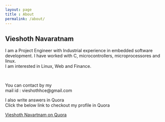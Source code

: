 ```yaml
---
layout: page
title : About
permalink: /about/
---
```


<h2>Vieshoth Navaratnam</h2>
<p>I am a Project Engineer with Industrial experience in embedded software development.
I have worked with C, microcontrollers, microprocessores and linux.<br/>
I am interested in Linux, Web and Finance.
</p>
<br>

<p>You can contact by my<br>
mail id : vieshothhce@gmail.com
</p>

<p>I also write answers in Quora<br/>
Click the below link to checkout my profile in Quora

[Vieshoth Navartnam on Quora](https://www.quora.com/profile/Vieshoth-Navaratnam)
</p>
